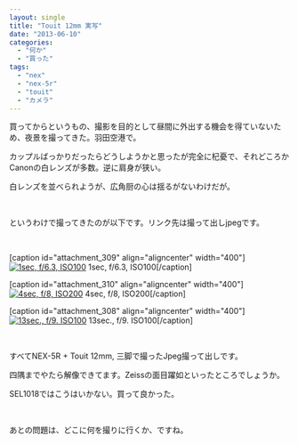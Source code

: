 ```yaml
---
layout: single
title: "Touit 12mm 実写"
date: "2013-06-10"
categories: 
  - "何か"
  - "買った"
tags: 
  - "nex"
  - "nex-5r"
  - "touit"
  - "カメラ"
---
```


買ってからというもの、撮影を目的として昼間に外出する機会を得ていないため、夜景を撮ってきた。羽田空港で。

カップルばっかりだったらどうしようかと思ったが完全に杞憂で、それどころかCanonの白レンズが多数。逆に肩身が狭い。

白レンズを並べられようが、広角厨の心は揺るがないわけだが。

 

というわけで撮ってきたのが以下です。リンク先は撮って出しjpegです。

 

\[caption id="attachment\_309" align="aligncenter" width="400"\][![1sec, f/6.3, ISO100](https://blog.naotaco.com/assets/images/posts/2013/06/DSC03426-400x265.jpg)](https://blog.naotaco.com/assets/images/posts/2013/06/DSC03426.jpg) 1sec, f/6.3, ISO100\[/caption\]

\[caption id="attachment\_310" align="aligncenter" width="400"\][![4sec, f/8, ISO200](https://blog.naotaco.com/assets/images/posts/2013/06/DSC03443-400x265.jpg)](https://blog.naotaco.com/assets/images/posts/2013/06/DSC03443.jpg) 4sec, f/8, ISO200\[/caption\]

\[caption id="attachment\_308" align="aligncenter" width="400"\][![13sec., f/9. ISO100](https://blog.naotaco.com/assets/images/posts/2013/06/DSC03469-400x265.jpg)](https://blog.naotaco.com/assets/images/posts/2013/06/DSC03469.jpg) 13sec., f/9. ISO100\[/caption\]

 

すべてNEX-5R + Touit 12mm, 三脚で撮ったJpeg撮って出しです。

四隅までやたら解像できてます。Zeissの面目躍如といったところでしょうか。

SEL1018ではこうはいかない。買って良かった。

 

あとの問題は、どこに何を撮りに行くか、ですね。
